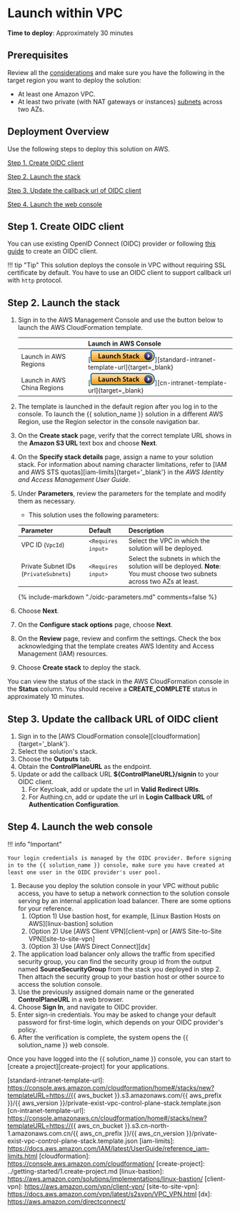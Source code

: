 # Launch within VPC

**Time to deploy**: Approximately 30 minutes

## Prerequisites

Review all the [considerations](../plan-deployment/cost.md) and make sure you have the following in the target region you want to deploy the solution:

- At least one Amazon VPC.
- At least two private (with NAT gateways or instances) [subnets][subnet] across two AZs.

## Deployment Overview

Use the following steps to deploy this solution on AWS.

[Step 1. Create OIDC client](#step-1-create-oidc-client)

[Step 2. Launch the stack](#step-2-launch-the-stack)

[Step 3. Update the callback url of OIDC client](#step-3-update-the-callback-url-of-oidc-client)

[Step 4. Launch the web console](#step-4-launch-the-web-console)

## Step 1. Create OIDC client

You can use existing OpenID Connect (OIDC) provider or following [this guide][oidc-clients] to create an OIDC client.

!!! tip "Tip"
    This solution deploys the console in VPC without requiring SSL certificate by default. You have to use an OIDC client to support callback url with `http` protocol.
## Step 2. Launch the stack

1. Sign in to the AWS Management Console and use the button below to launch the AWS CloudFormation template.

    |                                       | Launch in AWS Console                                                                                                                                                                                                                                                            |
    |----------------------------------------------------------------------------------------------------------------------------------------------------------------------------------------------------------------------------------------------------------------------------------| ------------------------- |
    | Launch in AWS Regions       | [![Launch Stack][launch-stack]][standard-intranet-template-url]{target=_blank}                               |
    | Launch in AWS China Regions                 | [![Launch Stack][launch-stack]][cn-intranet-template-url]{target=_blank}                                 |

2. The template is launched in the default region after you log in to the console. To launch the {{ solution_name }} solution in a different AWS Region, use the Region selector in the console navigation bar.
3. On the **Create stack** page, verify that the correct template URL shows in the **Amazon S3 URL** text box and choose **Next**.
4. On the **Specify stack details** page, assign a name to your solution stack. For information about naming character limitations, refer to [IAM and AWS STS quotas][iam-limits]{target='_blank'} in the *AWS Identity and Access Management User Guide*.
5. Under **Parameters**, review the parameters for the template and modify them as necessary.

    * This solution uses the following parameters:

    | Parameter  | Default          | Description                                                  |
    | ---------- | ---------------- | ------------------------------------------------------------ |
    | VPC ID (`VpcId`)      | `<Requires input>` | Select the VPC in which the solution will be deployed. |
    | Private Subnet IDs (`PrivateSubnets`) | `<Requires input>` | Select the subnets in which the solution will be deployed. **Note**: You must choose two subnets across two AZs at least. |
    {% 
        include-markdown "./oidc-parameters.md"
        comments=false
    %}

6. Choose **Next**.
7. On the **Configure stack options** page, choose **Next**.
8. On the **Review** page, review and confirm the settings. Check the box acknowledging that the template creates AWS Identity and Access Management (IAM) resources.
9. Choose **Create stack**  to deploy the stack.

You can view the status of the stack in the AWS CloudFormation console in the **Status** column. You should receive a **CREATE_COMPLETE** status in approximately 10 minutes.

## Step 3. Update the callback URL of OIDC client

1. Sign in to the [AWS CloudFormation console][cloudformation]{target='_blank'}.
2. Select the solution's stack.
3. Choose the **Outputs** tab.
4. Obtain the **ControlPlaneURL** as the endpoint.
5. Update or add the callback URL **${ControlPlaneURL}/signin** to your OIDC client.
    1. For Keycloak, add or update the url in **Valid Redirect URIs**.
    2. For Authing.cn, add or update the url in **Login Callback URL** of **Authentication Configuration**.

## Step 4. Launch the web console

!!! info "Important"

    Your login credentials is managed by the OIDC provider. Before signing in to the {{ solution_name }} console, make sure you have created at least one user in the OIDC provider's user pool.

1. Because you deploy the solution console in your VPC without public access, you have to setup a network connection to the solution console serving by an internal application load balancer. There are some options for your reference.
      1. (Option 1) Use bastion host, for example, [Linux Bastion Hosts on AWS][linux-bastion] solution
      2. (Option 2) Use [AWS Client VPN][client-vpn] or [AWS Site-to-Site VPN][site-to-site-vpn]
      3. (Option 3) Use [AWS Direct Connect][dx]
2. The application load balancer only allows the traffic from specified security group, you can find the security group id from the output named **SourceSecurityGroup** from the stack you deployed in step 2. Then attach the security group to your bastion host or other source to access the solution console.
3. Use the previously assigned domain name or the generated **ControlPlaneURL** in a web browser.
4. Choose **Sign In**, and navigate to OIDC provider.
5. Enter sign-in credentials. You may be asked to change your default password for first-time login, which depends on your OIDC provider's policy.
6. After the verification is complete, the system opens the {{ solution_name }} web console.

Once you have logged into the {{ solution_name }} console, you can start to [create a project][create-project] for your applications.

[subnet]: https://docs.aws.amazon.com/vpc/latest/userguide/configure-subnets.html#subnet-types
[oidc-clients]: ./with-oidc.md#step-1-create-oidc-client
[launch-stack]: ../images/launch-stack.webp
[standard-intranet-template-url]: https://console.aws.amazon.com/cloudformation/home#/stacks/new?templateURL=https://{{ aws_bucket }}.s3.amazonaws.com/{{ aws_prefix }}/{{ aws_version }}/private-exist-vpc-control-plane-stack.template.json
[cn-intranet-template-url]: https://console.amazonaws.cn/cloudformation/home#/stacks/new?templateURL=https://{{ aws_cn_bucket }}.s3.cn-north-1.amazonaws.com.cn/{{ aws_cn_prefix }}/{{ aws_cn_version }}/private-exist-vpc-control-plane-stack.template.json
[iam-limits]: https://docs.aws.amazon.com/IAM/latest/UserGuide/reference_iam-limits.html
[cloudformation]: https://console.aws.amazon.com/cloudformation/
[create-project]: ../getting-started/1.create-project.md
[linux-bastion]: https://aws.amazon.com/solutions/implementations/linux-bastion/
[client-vpn]: https://aws.amazon.com/vpn/client-vpn/
[site-to-site-vpn]: https://docs.aws.amazon.com/vpn/latest/s2svpn/VPC_VPN.html
[dx]: https://aws.amazon.com/directconnect/

